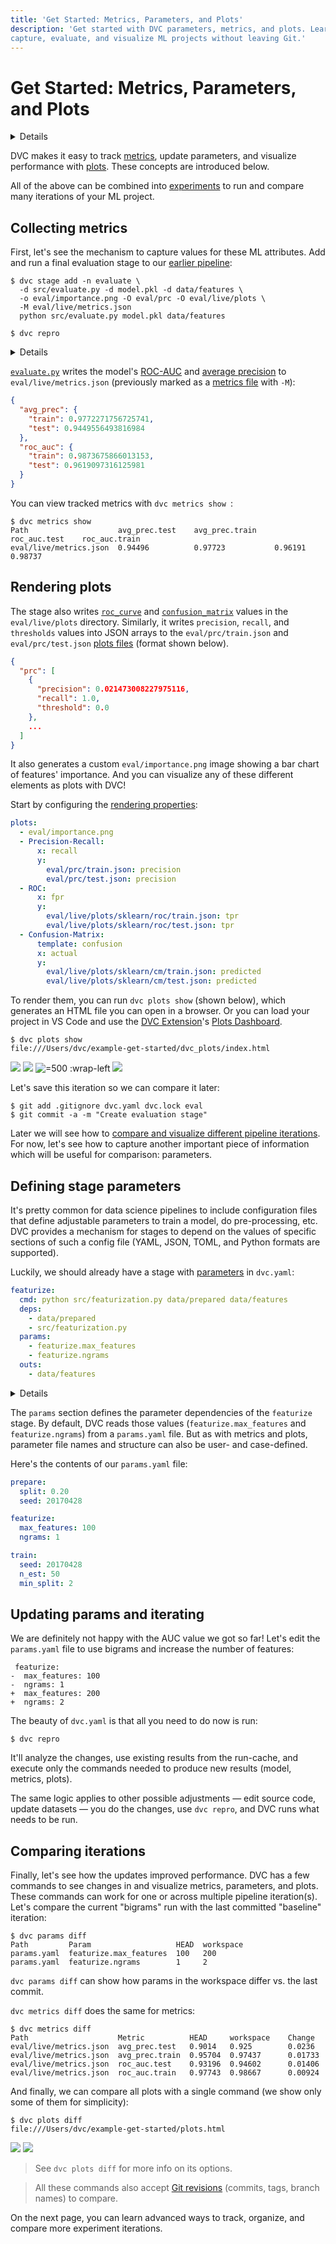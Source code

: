```yaml
---
title: 'Get Started: Metrics, Parameters, and Plots'
description: 'Get started with DVC parameters, metrics, and plots. Learn how to
capture, evaluate, and visualize ML projects without leaving Git.'
---
```


# Get Started: Metrics, Parameters, and Plots

<details>

### 🎬 Click to watch a video intro.

https://youtu.be/bu3l75eQlQo

</details>

DVC makes it easy to track [metrics](/doc/command-reference/metrics), update
<abbr>parameters</abbr>, and visualize performance with
[plots](/doc/command-reference/plots). These concepts are introduced below.

<admon type="tip">

All of the above can be combined into [experiments] to run and compare many
iterations of your ML project.

[experiments]: /doc/start/experiment-management/experiments

</admon>

## Collecting metrics

First, let's see the mechanism to capture values for these ML attributes. Add
and run a final evaluation stage to our [earlier pipeline]:

```cli
$ dvc stage add -n evaluate \
  -d src/evaluate.py -d model.pkl -d data/features \
  -o eval/importance.png -O eval/prc -O eval/live/plots \
  -M eval/live/metrics.json
  python src/evaluate.py model.pkl data/features

$ dvc repro
```

[earlier pipeline]: /doc/start/data-management/data-pipelines

<details>

### 💡 Expand to see what happens under the hood.

The `-O` option here specifies an output that will not be <abbr>cached</abbr> by
DVC, and `-M` specifies a metrics file (that will also not be cached).
`dvc stage add` generates a new stage in the `dvc.yaml` file:

```yaml
evaluate:
  cmd: python src/evaluate.py model.pkl data/features
  deps:
    - data/features
    - model.pkl
    - src/evaluate.py
  outs:
    - eval/importance.png
    - eval/live/plots:
        cache: false
    - eval/prc:
        cache: false
  metrics:
    - eval/live/metrics.json:
        cache: false
```

The biggest difference from previous stages in our pipeline is the new `metrics`
section. Metrics files contain scalar values (e.g. `AUC`) to compare across
iterations.

<admon type="info">

With `cache: false`, DVC skips caching the output, as we want these JSON metrics
files to be versioned by Git.

</admon>

</details>

[`evaluate.py`] writes the model's [ROC-AUC] and [average precision] to
`eval/live/metrics.json` (previously marked as a [metrics file] with `-M`):

```json
{
  "avg_prec": {
    "train": 0.9772271756725741,
    "test": 0.9449556493816984
  },
  "roc_auc": {
    "train": 0.9873675866013153,
    "test": 0.9619097316125981
  }
}
```

You can view tracked metrics with `dvc metrics show `:

```dvc
$ dvc metrics show
Path                    avg_prec.test    avg_prec.train    roc_auc.test    roc_auc.train
eval/live/metrics.json  0.94496          0.97723           0.96191         0.98737
```

[`evaluate.py`]:
  https://github.com/iterative/example-get-started/blob/master/src/evaluate.py
[roc-auc]:
  https://scikit-learn.org/stable/modules/model_evaluation.html#receiver-operating-characteristic-roc
[average precision]:
  https://scikit-learn.org/stable/modules/model_evaluation.html#precision-recall-and-f-measures
[metrics file]: /doc/command-reference/metrics#supported-file-formats

## Rendering plots

The stage also writes [`roc_curve`] and [`confusion_matrix`] values in the
`eval/live/plots` directory. Similarly, it writes `precision`, `recall`, and
`thresholds` values into JSON arrays to the `eval/prc/train.json` and
`eval/prc/test.json` [plots files] (format shown below).

```json
{
  "prc": [
    {
      "precision": 0.021473008227975116,
      "recall": 1.0,
      "threshold": 0.0
    },
    ...
  ]
}
```

It also generates a custom `eval/importance.png` image showing a bar chart of
features' importance. And you can visualize any of these different elements as
plots with DVC!

Start by configuring the [rendering properties][plots files]:

```yaml
plots:
  - eval/importance.png
  - Precision-Recall:
      x: recall
      y:
        eval/prc/train.json: precision
        eval/prc/test.json: precision
  - ROC:
      x: fpr
      y:
        eval/live/plots/sklearn/roc/train.json: tpr
        eval/live/plots/sklearn/roc/test.json: tpr
  - Confusion-Matrix:
      template: confusion
      x: actual
      y:
        eval/live/plots/sklearn/cm/train.json: predicted
        eval/live/plots/sklearn/cm/test.json: predicted
```

To render them, you can run `dvc plots show` (shown below), which generates an
HTML file you can open in a browser. Or you can load your project in VS Code and
use the [DVC Extension]'s [Plots Dashboard].

```cli
$ dvc plots show
file:///Users/dvc/example-get-started/dvc_plots/index.html
```

![](/img/plots_prc_get_started_show.svg)
![](/img/plots_roc_get_started_show.svg)
![](/img/plots_importance_get_started_show.png '=500 :wrap-left')
![](/img/plots_cm_get_started_show.svg)

Let's save this iteration so we can compare it later:

```cli
$ git add .gitignore dvc.yaml dvc.lock eval
$ git commit -a -m "Create evaluation stage"
```

Later we will see how to
[compare and visualize different pipeline iterations](#comparing-iterations).
For now, let's see how to capture another important piece of information which
will be useful for comparison: parameters.

[`roc_curve`]:
  https://scikit-learn.org/stable/modules/generated/sklearn.metrics.roc_curve.html
[`confusion_matrix`]:
  https://scikit-learn.org/stable/modules/generated/sklearn.metrics.confusion_matrix.html
[plots files]: /doc/user-guide/project-structure/dvcyaml-files#plots
[plots dashboard]:
  https://github.com/iterative/vscode-dvc/blob/main/extension/resources/walkthrough/plots.md
[dvc extension]:
  https://marketplace.visualstudio.com/items?itemName=Iterative.dvc

## Defining stage parameters

It's pretty common for data science pipelines to include configuration files
that define adjustable parameters to train a model, do pre-processing, etc. DVC
provides a mechanism for stages to depend on the values of specific sections of
such a config file (YAML, JSON, TOML, and Python formats are supported).

Luckily, we should already have a stage with
[parameters](/doc/command-reference/params) in `dvc.yaml`:

```yaml
featurize:
  cmd: python src/featurization.py data/prepared data/features
  deps:
    - data/prepared
    - src/featurization.py
  params:
    - featurize.max_features
    - featurize.ngrams
  outs:
    - data/features
```

<details>

### ⚙️ Expand to recall how it was generated.

The `featurize` stage was created with this `dvc run` command. Notice the
argument sent to the `-p` option (short for `--params`):

```cli
$ dvc run -n featurize \
          -p featurize.max_features,featurize.ngrams \
          -d src/featurization.py -d data/prepared \
          -o data/features \
          python src/featurization.py data/prepared data/features
```

</details>

The `params` section defines the parameter dependencies of the `featurize`
stage. By default, DVC reads those values (`featurize.max_features` and
`featurize.ngrams`) from a `params.yaml` file. But as with metrics and plots,
parameter file names and structure can also be user- and case-defined.

Here's the contents of our `params.yaml` file:

```yaml
prepare:
  split: 0.20
  seed: 20170428

featurize:
  max_features: 100
  ngrams: 1

train:
  seed: 20170428
  n_est: 50
  min_split: 2
```

## Updating params and iterating

We are definitely not happy with the AUC value we got so far! Let's edit the
`params.yaml` file to use bigrams and increase the number of features:

```git
 featurize:
-  max_features: 100
-  ngrams: 1
+  max_features: 200
+  ngrams: 2
```

The beauty of `dvc.yaml` is that all you need to do now is run:

```cli
$ dvc repro
```

It'll analyze the changes, use existing results from the <abbr>run-cache</abbr>,
and execute only the commands needed to produce new results (model, metrics,
plots).

The same logic applies to other possible adjustments — edit source code, update
datasets — you do the changes, use `dvc repro`, and DVC runs what needs to be
run.

## Comparing iterations

Finally, let's see how the updates improved performance. DVC has a few commands
to see changes in and visualize metrics, parameters, and plots. These commands
can work for one or across multiple pipeline iteration(s). Let's compare the
current "bigrams" run with the last committed "baseline" iteration:

```cli
$ dvc params diff
Path         Param                   HEAD  workspace
params.yaml  featurize.max_features  100   200
params.yaml  featurize.ngrams        1     2
```

`dvc params diff` can show how params in the workspace differ vs. the last
commit.

`dvc metrics diff` does the same for metrics:

```cli
$ dvc metrics diff
Path                    Metric          HEAD     workspace    Change
eval/live/metrics.json  avg_prec.test   0.9014   0.925        0.0236
eval/live/metrics.json  avg_prec.train  0.95704  0.97437      0.01733
eval/live/metrics.json  roc_auc.test    0.93196  0.94602      0.01406
eval/live/metrics.json  roc_auc.train   0.97743  0.98667      0.00924
```

And finally, we can compare all plots with a single command (we show only some
of them for simplicity):

```cli
$ dvc plots diff
file:///Users/dvc/example-get-started/plots.html
```

![](/img/plots_prc_get_started_diff.svg)
![](/img/plots_importance_get_started_diff.png)

> See `dvc plots diff` for more info on its options.

> All these commands also accept
> [Git revisions](https://git-scm.com/docs/gitrevisions) (commits, tags, branch
> names) to compare.

On the next page, you can learn advanced ways to track, organize, and compare
more experiment iterations.
